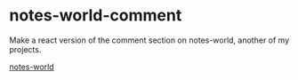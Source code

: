 # notes-world-comment
Make a react version of the comment section on notes-world, another of my projects.

[notes-world](https://github.com/muremwa/notes-world.git)
